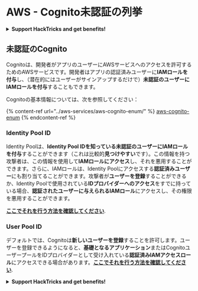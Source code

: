 # AWS - Cognito未認証の列挙

<details>

<summary><strong>Support HackTricks and get benefits!</strong></summary>

* HackTricksをサポートし、特典を受け取るには、[**SUBSCRIPTION PLANS**](https://github.com/sponsors/carlospolop)をご確認ください！
* [**公式PEASS＆HackTricksのグッズ**](https://peass.creator-spring.com)を手に入れましょう
* [**The PEASS Family**](https://opensea.io/collection/the-peass-family)を見つけて、独占的な[**NFT**](https://opensea.io/collection/the-peass-family)のコレクションを発見しましょう
* 💬 [**Discordグループ**](https://discord.gg/hRep4RUj7f)または[**Telegramグループ**](https://t.me/peass)に参加するか、**Twitter** 🐦 [**@carlospolopm**](https://twitter.com/carlospolopm)をフォローしましょう。
* 自分のハッキングテクニックを共有するには、[**HackTricks**](https://github.com/carlospolop/hacktricks)と[**HackTricks Cloud**](https://github.com/carlospolop/hacktricks-cloud)のGitHubリポジトリにPRを提出してください。

</details>

## 未認証のCognito

Cognitoは、開発者がアプリのユーザーにAWSサービスへのアクセスを許可するためのAWSサービスです。開発者はアプリの認証済みユーザーに**IAMロールを付与**し、（潜在的にはユーザーがサインアップするだけで）**未認証のユーザーにIAMロールを付与**することもできます。

Cognitoの基本情報については、次を参照してください：

{% content-ref url="../aws-services/aws-cognito-enum/" %}
[aws-cognito-enum](../aws-services/aws-cognito-enum/)
{% endcontent-ref %}

### Identity Pool ID

Identity Poolは、**Identity Pool IDを知っている未認証のユーザーにIAMロールを付与**することができます（これは比較的**見つけやすい**です）。この情報を持つ攻撃者は、この情報を使用して**IAMロールにアクセス**し、それを悪用することができます。さらに、IAMロールは、Identity Poolにアクセスする**認証済みユーザー**にも割り当てることができます。攻撃者が**ユーザーを登録**することができるか、Identity Poolで使用されている**IDプロバイダーへのアクセス**をすでに持っている場合、**認証されたユーザーに与えられるIAMロール**にアクセスし、その権限を悪用することができます。

[**ここでそれを行う方法を確認してください**](../aws-services/aws-cognito-enum/cognito-identity-pools.md).

### User Pool ID

デフォルトでは、Cognitoは**新しいユーザーを登録**することを許可します。ユーザーを登録できるようになると、**基礎となるアプリケーション**またはCognitoユーザープールをIDプロバイダーとして受け入れている**認証済みIAMアクセスロール**にアクセスできる場合があります。[**ここでそれを行う方法を確認してください**](../aws-services/aws-cognito-enum/cognito-user-pools.md#registration).

<details>

<summary><strong>Support HackTricks and get benefits!</strong></summary>

* HackTricksをサポートし、特典を受け取るには、[**SUBSCRIPTION PLANS**](https://github.com/sponsors/carlospolop)をご確認ください！
* [**公式PEASS＆HackTricksのグッズ**](https://peass.creator-spring.com)を手に入れましょう
* [**The PEASS Family**](https://opensea.io/collection/the-peass-family)を見つけて、独占的な[**NFT**](https://opensea.io/collection/the-peass-family)のコレクションを発見しましょう
* 💬 [**Discordグループ**](https://discord.gg/hRep4RUj7f)または[**Telegramグループ**](https://t.me/peass)に参加するか、**Twitter** 🐦 [**@carlospolopm**](https://twitter.com/carlospolopm)をフォローしましょう。
* 自分のハッキングテクニックを共有するには、[**HackTricks**](https://github.com/carlospolop/hacktricks)と[**HackTricks Cloud**](https://github.com/carlospolop/hacktricks-cloud)のGitHubリポジトリにPRを提出してください。

</details>

